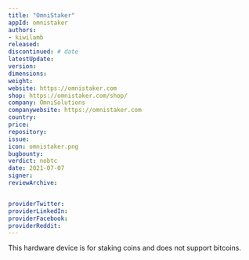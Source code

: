 ```yaml
---
title: "OmniStaker"
appId: omnistaker
authors:
- kiwilamb
released: 
discontinued: # date
latestUpdate:
version:
dimensions: 
weight: 
website: https://omnistaker.com
shop: https://omnistaker.com/shop/
company: OmniSolutions
companywebsite: https://omnistaker.com
country: 
price: 
repository: 
issue:
icon: omnistaker.png
bugbounty:
verdict: nobtc
date: 2021-07-07
signer:
reviewArchive:


providerTwitter: 
providerLinkedIn: 
providerFacebook: 
providerReddit: 
---
```


This hardware device is for staking coins and does not support bitcoins.

